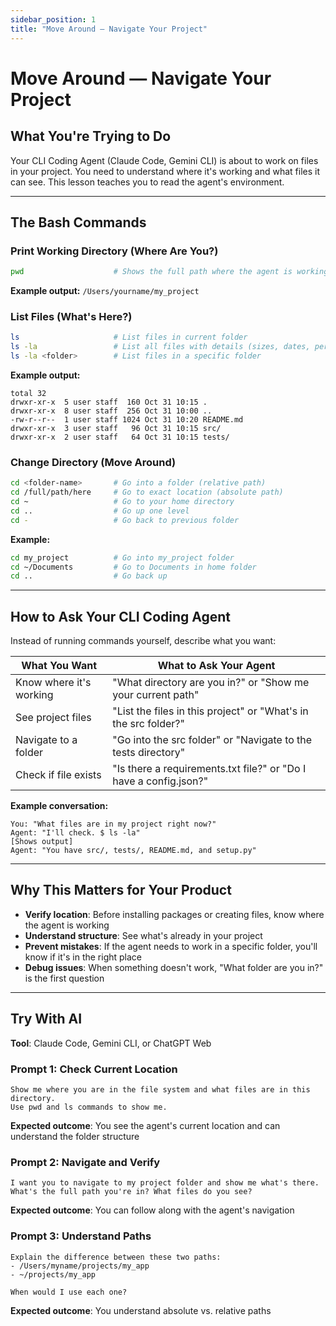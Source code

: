 ```yaml
---
sidebar_position: 1
title: "Move Around — Navigate Your Project"
---
```


# Move Around — Navigate Your Project

## What You're Trying to Do

Your CLI Coding Agent (Claude Code, Gemini CLI) is about to work on files in your project. You need to understand where it's working and what files it can see. This lesson teaches you to read the agent's environment.

---

## The Bash Commands

### Print Working Directory (Where Are You?)
```bash
pwd                    # Shows the full path where the agent is working
```

**Example output:** `/Users/yourname/my_project`

### List Files (What's Here?)
```bash
ls                     # List files in current folder
ls -la                 # List all files with details (sizes, dates, permissions)
ls -la <folder>        # List files in a specific folder
```

**Example output:**
```
total 32
drwxr-xr-x  5 user staff  160 Oct 31 10:15 .
drwxr-xr-x  8 user staff  256 Oct 31 10:00 ..
-rw-r--r--  1 user staff 1024 Oct 31 10:20 README.md
drwxr-xr-x  3 user staff   96 Oct 31 10:15 src/
drwxr-xr-x  2 user staff   64 Oct 31 10:15 tests/
```

### Change Directory (Move Around)
```bash
cd <folder-name>       # Go into a folder (relative path)
cd /full/path/here     # Go to exact location (absolute path)
cd ~                   # Go to your home directory
cd ..                  # Go up one level
cd -                   # Go back to previous folder
```

**Example:**
```bash
cd my_project          # Go into my_project folder
cd ~/Documents         # Go to Documents in home folder
cd ..                  # Go back up
```

---

## How to Ask Your CLI Coding Agent

Instead of running commands yourself, describe what you want:

| What You Want | What to Ask Your Agent |
|---|---|
| Know where it's working | "What directory are you in?" or "Show me your current path" |
| See project files | "List the files in this project" or "What's in the src folder?" |
| Navigate to a folder | "Go into the src folder" or "Navigate to the tests directory" |
| Check if file exists | "Is there a requirements.txt file?" or "Do I have a config.json?" |

**Example conversation:**
```
You: "What files are in my project right now?"
Agent: "I'll check. $ ls -la"
[Shows output]
Agent: "You have src/, tests/, README.md, and setup.py"
```

---

## Why This Matters for Your Product

- **Verify location**: Before installing packages or creating files, know where the agent is working
- **Understand structure**: See what's already in your project
- **Prevent mistakes**: If the agent needs to work in a specific folder, you'll know if it's in the right place
- **Debug issues**: When something doesn't work, "What folder are you in?" is the first question

---

## Try With AI

**Tool**: Claude Code, Gemini CLI, or ChatGPT Web

### Prompt 1: Check Current Location
```
Show me where you are in the file system and what files are in this directory.
Use pwd and ls commands to show me.
```

**Expected outcome**: You see the agent's current location and can understand the folder structure

### Prompt 2: Navigate and Verify
```
I want you to navigate to my project folder and show me what's there.
What's the full path you're in? What files do you see?
```

**Expected outcome**: You can follow along with the agent's navigation

### Prompt 3: Understand Paths
```
Explain the difference between these two paths:
- /Users/myname/projects/my_app
- ~/projects/my_app

When would I use each one?
```

**Expected outcome**: You understand absolute vs. relative paths
